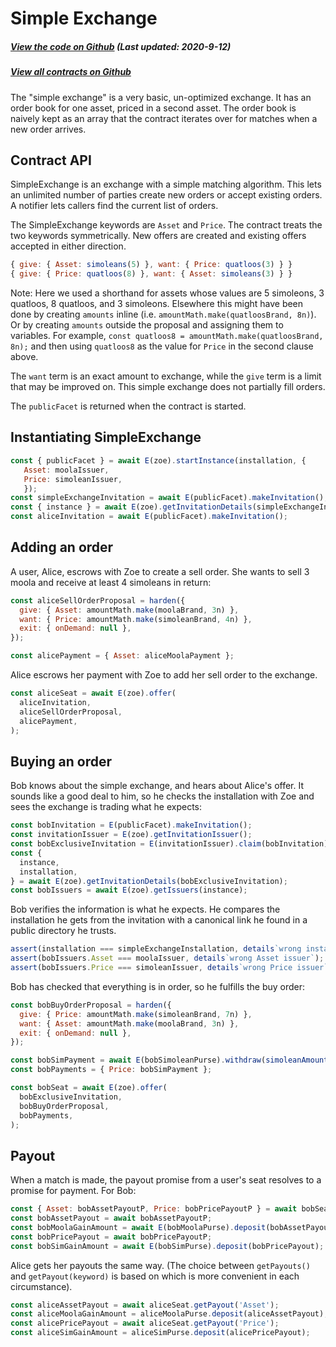 # Simple Exchange

<Zoe-Version/>

##### [View the code on Github](https://github.com/Agoric/agoric-sdk/blob/f29591519809dbadf19db0a26f38704d87429b89/packages/zoe/src/contracts/simpleExchange.js) (Last updated: 2020-9-12)
##### [View all contracts on Github](https://github.com/Agoric/agoric-sdk/tree/master/packages/zoe/src/contracts)

The "simple exchange" is a very basic, un-optimized exchange. It
has an order book for one asset, priced in a second asset. The order
book is naively kept as an array that the contract iterates over for matches
when a new order arrives.

## Contract API

SimpleExchange is an exchange with a simple matching algorithm. This lets
an unlimited number of parties create new orders or accept existing
orders. A notifier lets callers find the current list of orders.

The SimpleExchange keywords are `Asset` and `Price`. The contract treats
the two keywords symmetrically. New offers are created and existing offers
accepted in either direction.

```js
{ give: { Asset: simoleans(5) }, want: { Price: quatloos(3) } }
{ give: { Price: quatloos(8) }, want: { Asset: simoleans(3) } }
```
Note: Here we used a shorthand for assets whose values are 5 simoleons, 3 
quatloos, 8 quatloos, and 3 simoleons. Elsewhere this might have been done 
by creating `amounts` inline (i.e. `amountMath.make(quatloosBrand, 8n)`). Or by
creating `amounts` outside the proposal and assigning them to variables.
For example, `const quatloos8 = amountMath.make(quatloosBrand, 8n);` and then using
`quatloos8` as the value for `Price` in the second clause above.

The `want` term is an exact amount to exchange, while the
`give` term is a limit that may be improved on. This simple exchange does not
partially fill orders.

The `publicFacet` is returned when the contract is started.

## Instantiating SimpleExchange

```js
const { publicFacet } = await E(zoe).startInstance(installation, {
   Asset: moolaIssuer,
   Price: simoleanIssuer,
   });
const simpleExchangeInvitation = await E(publicFacet).makeInvitation();
const { instance } = await E(zoe).getInvitationDetails(simpleExchangeInvitation);
const aliceInvitation = await E(publicFacet).makeInvitation();
```

## Adding an order

A user, Alice, escrows with Zoe to create a sell order. She wants to sell 3
moola and receive at least 4 simoleans in return:

```js
const aliceSellOrderProposal = harden({
  give: { Asset: amountMath.make(moolaBrand, 3n) },
  want: { Price: amountMath.make(simoleanBrand, 4n) },
  exit: { onDemand: null },
});

const alicePayment = { Asset: aliceMoolaPayment };
```

Alice escrows her payment with Zoe to add her sell order to the exchange.

```js
const aliceSeat = await E(zoe).offer(
  aliceInvitation,
  aliceSellOrderProposal,
  alicePayment,
);
```

## Buying an order

Bob knows about the simple exchange, and hears about Alice's
offer. It sounds like a good deal to him, so he checks the installation
with Zoe and sees the exchange is trading what he expects:

```js
const bobInvitation = E(publicFacet).makeInvitation();
const invitationIssuer = E(zoe).getInvitationIssuer();
const bobExclusiveInvitation = E(invitationIssuer).claim(bobInvitation);
const {
  instance,
  installation,
} = await E(zoe).getInvitationDetails(bobExclusiveInvitation);
const bobIssuers = await E(zoe).getIssuers(instance);
```

Bob verifies the information is what he expects. He compares the
installation he gets from the invitation with a canonical link he found in a
public directory he trusts.

```js
assert(installation === simpleExchangeInstallation, details`wrong installation`);
assert(bobIssuers.Asset === moolaIssuer, details`wrong Asset issuer`);
assert(bobIssuers.Price === simoleanIssuer, details`wrong Price issuer`);
```

Bob has checked that everything is in order, so he fulfills the buy order:

```js
const bobBuyOrderProposal = harden({
  give: { Price: amountMath.make(simoleanBrand, 7n) },
  want: { Asset: amountMath.make(moolaBrand, 3n) },
  exit: { onDemand: null },
});

const bobSimPayment = await E(bobSimoleanPurse).withdraw(simoleanAmountMath(7));
const bobPayments = { Price: bobSimPayment };

const bobSeat = await E(zoe).offer(
  bobExclusiveInvitation,
  bobBuyOrderProposal,
  bobPayments,
);
```

## Payout

When a match is made, the payout promise from a user's seat
resolves to a promise for payment. For Bob:

```js
const { Asset: bobAssetPayoutP, Price: bobPricePayoutP } = await bobSeat.getPayouts();
const bobAssetPayout = await bobAssetPayoutP;
const bobMoolaGainAmount = await E(bobMoolaPurse).deposit(bobAssetPayout);
const bobPricePayout = await bobPricePayoutP;
const bobSimGainAmount = await E(bobSimPurse).deposit(bobPricePayout);
```
Alice gets her payouts the same way. (The choice between `getPayouts()` and
`getPayout(keyword)` is based on which is more convenient in each circumstance).

```js
const aliceAssetPayout = await aliceSeat.getPayout('Asset');
const aliceMoolaGainAmount = aliceMoolaPurse.deposit(aliceAssetPayout);
const alicePricePayout = await aliceSeat.getPayout('Price');
const aliceSimGainAmount = aliceSimPurse.deposit(alicePricePayout);
```
